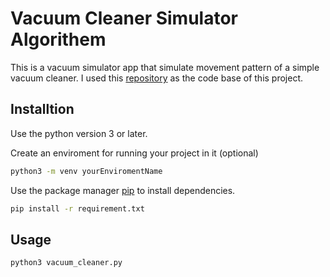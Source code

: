 # Vacuum Cleaner Simulator Algorithem
This is a vacuum simulator app that simulate movement pattern of a simple vacuum cleaner.
I used this [repository](https://gitlab.com/kyxey/vacuum) as the code base of this project.

## Installtion
Use the python version 3 or later.

Create an enviroment for running your project in it (optional)
``` bash
python3 -m venv yourEnviromentName
```

Use the package manager [pip](https://pip.pypa.io/en/stable/) to install dependencies.

```bash 
pip install -r requirement.txt
```

## Usage
```bash
python3 vacuum_cleaner.py
```
